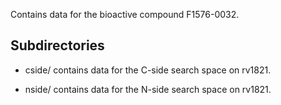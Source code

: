 Contains data for the bioactive compound F1576-0032.

## Subdirectories

- cside/ contains data for the C-side search space on rv1821.

- nside/ contains data for the N-side search space on rv1821.

